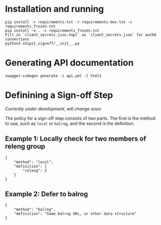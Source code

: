 
# Installation and running

    pip install -r requirements.txt -r requirements-dev.txt -c requirements_frozen.txt 
    pip install -e . -c requirements_frozen.txt 
    Fill in `client_secrets.json.tmpl` as `client_secrets.json` for auth0 connections
    python3 shipit_signoff/__init__.py

# Generating API documentation

    swagger-codegen generate -i api.yml -l html2


# Definining a Sign-off Step

*Currently under development, will change soon*

The policy for a sign-off step consists of two parts. The first is the method to use, such as `local` or `balrog`, and the second is the definition.


## Example 1: Locally check for two members of releng group

    {
    	"method": "local",
    	"definition": {
    		"releng": 2
    	}
    }

## Example 2: Defer to balrog

	{
		"method": "balrog",
		"definition": "Some balrog URL, or other data structure"
	}